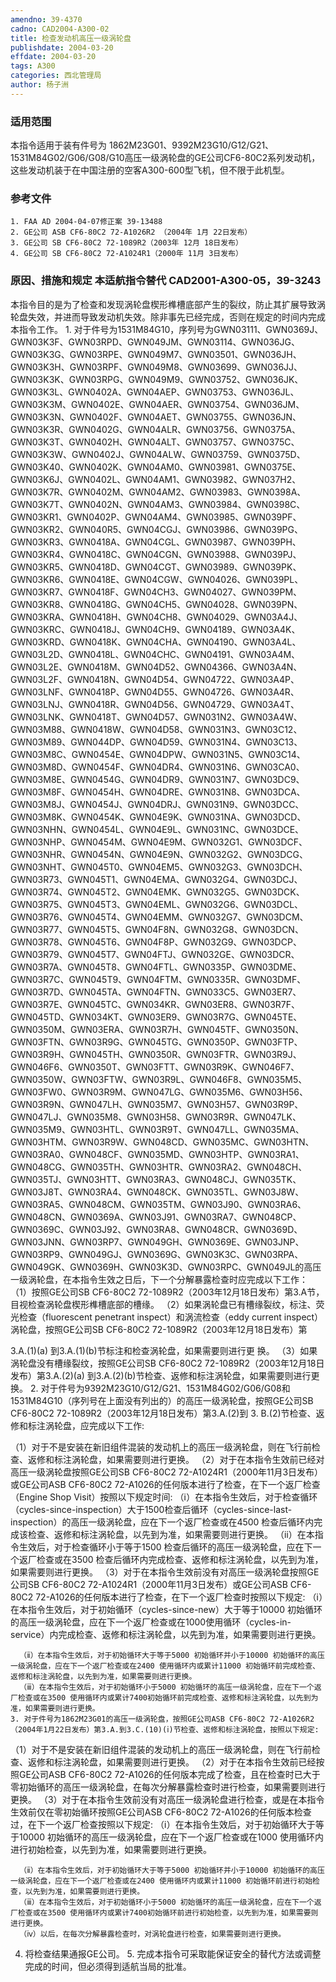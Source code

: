 ```yaml
---
amendno: 39-4370
cadno: CAD2004-A300-02
title: 检查发动机高压一级涡轮盘
publishdate: 2004-03-20
effdate: 2004-03-20
tags: A300
categories: 西北管理局
author: 杨子洲
---
```


### 适用范围 
本指令适用于装有件号为 1862M23G01、9392M23G10/G12/G21、1531M84G02/G06/G08/G10高压一级涡轮盘的GE公司CF6-80C2系列发动机，这些发动机装于在中国注册的空客A300-600型飞机，但不限于此机型。

<!--more-->
### 参考文件
    1. FAA AD 2004-04-07修正案 39-13488 
    2. GE公司 ASB CF6-80C2 72-A1026R2 （2004年 1月 22日发布）
    3. GE公司 SB CF6-80C2 72-1089R2（2003年 12月 18日发布）
    4. GE公司 SB CF6-80C2 72-A1024R1（2000年 11月 3日发布）

### 原因、措施和规定 本适航指令替代 CAD2001-A300-05，39-3243 
本指令目的是为了检查和发现涡轮盘楔形榫槽底部产生的裂纹，防止其扩展导致涡轮盘失效，并进而导致发动机失效。除非事先已经完成，否则在规定的时间内完成本指令工作。 
    1. 对于件号为1531M84G10，序列号为GWN03111、GWN0369J、GWN03K3F、GWN03RPD、GWN049JM、GWN03114、GWN036JG、GWN03K3G、GWN03RPE、GWN049M7、GWN03501、GWN036JH、GWN03K3H、GWN03RPF、GWN049M8、GWN03699、GWN036JJ、GWN03K3K、GWN03RPG、GWN049M9、GWN03752、GWN036JK、GWN03K3L、GWN0402A、GWN04AEP、GWN03753、GWN036JL、GWN03K3M、GWN0402E、GWN04AER、GWN03754、GWN036JM、GWN03K3N、GWN0402F、GWN04AET、GWN03755、GWN036JN、GWN03K3R、GWN0402G、GWN04ALR、GWN03756、GWN0375A、GWN03K3T、GWN0402H、GWN04ALT、GWN03757、GWN0375C、GWN03K3W、GWN0402J、GWN04ALW、GWN03759、GWN0375D、GWN03K40、GWN0402K、GWN04AM0、GWN03981、GWN0375E、GWN03K6J、GWN0402L、GWN04AM1、GWN03982、GWN037H2、GWN03K7R、GWN0402M、GWN04AM2、GWN03983、GWN0398A、GWN03K7T、GWN0402N、GWN04AM3、GWN03984、GWN0398C、GWN03KR1、GWN0402P、GWN04AM4、GWN03985、GWN039PF、GWN03KR2、GWN040R5、GWN04CGJ、GWN03986、GWN039PG、GWN03KR3、GWN0418A、GWN04CGL、GWN03987、GWN039PH、GWN03KR4、GWN0418C、GWN04CGN、GWN03988、GWN039PJ、GWN03KR5、GWN0418D、GWN04CGT、GWN03989、GWN039PK、GWN03KR6、GWN0418E、GWN04CGW、GWN04026、GWN039PL、GWN03KR7、GWN0418F、GWN04CH3、GWN04027、GWN039PM、GWN03KR8、GWN0418G、GWN04CH5、GWN04028、GWN039PN、GWN03KRA、GWN0418H、GWN04CH8、GWN04029、GWN03A4J、GWN03KRC、GWN0418J、GWN04CH9、GWN04189、GWN03A4K、GWN03KRD、GWN0418K、GWN04CHA、GWN04190、GWN03A4L、GWN03L2D、GWN0418L、GWN04CHC、GWN04191、GWN03A4M、GWN03L2E、GWN0418M、GWN04D52、GWN04366、GWN03A4N、GWN03L2F、GWN0418N、GWN04D54、GWN04722、GWN03A4P、GWN03LNF、GWN0418P、GWN04D55、GWN04726、GWN03A4R、GWN03LNJ、GWN0418R、GWN04D56、GWN04729、GWN03A4T、GWN03LNK、GWN0418T、GWN04D57、GWN031N2、GWN03A4W、GWN03M88、GWN0418W、GWN04D58、GWN031N3、GWN03C12、GWN03M89、GWN044DP、GWN04D59、GWN031N4、GWN03C13、GWN03M8C、GWN0454E、GWN04DPW、GWN031N5、GWN03C14、GWN03M8D、GWN0454F、GWN04DR4、GWN031N6、GWN03CA0、GWN03M8E、GWN0454G、GWN04DR9、GWN031N7、GWN03DC9、GWN03M8F、GWN0454H、GWN04DRE、GWN031N8、GWN03DCA、GWN03M8J、GWN0454J、GWN04DRJ、GWN031N9、GWN03DCC、GWN03M8K、GWN0454K、GWN04E9K、GWN031NA、GWN03DCD、GWN03NHN、GWN0454L、GWN04E9L、GWN031NC、GWN03DCE、GWN03NHP、GWN0454M、GWN04E9M、GWN032G1、GWN03DCF、GWN03NHR、GWN0454N、GWN04E9N、GWN032G2、GWN03DCG、GWN03NHT、GWN045T0、GWN04EM5、GWN032G3、GWN03DCH、GWN03R73、GWN045T1、GWN04EMA、GWN032G4、GWN03DCJ、GWN03R74、GWN045T2、GWN04EMK、GWN032G5、GWN03DCK、GWN03R75、GWN045T3、GWN04EML、GWN032G6、GWN03DCL、GWN03R76、GWN045T4、GWN04EMM、GWN032G7、GWN03DCM、GWN03R77、GWN045T5、GWN04F8N、GWN032G8、GWN03DCN、GWN03R78、GWN045T6、GWN04F8P、GWN032G9、GWN03DCP、GWN03R79、GWN045T7、GWN04FTJ、GWN032GE、GWN03DCR、GWN03R7A、GWN045T8、GWN04FTL、GWN0335P、GWN03DME、GWN03R7C、GWN045T9、GWN04FTM、GWN0335R、GWN03DMF、GWN03R7D、GWN045TA、GWN04FTN、GWN033C5、GWN03ER7、GWN03R7E、GWN045TC、GWN034KR、GWN03ER8、GWN03R7F、GWN045TD、GWN034KT、GWN03ER9、GWN03R7G、GWN045TE、GWN0350M、GWN03ERA、GWN03R7H、GWN045TF、GWN0350N、GWN03FTN、GWN03R9G、GWN045TG、GWN0350P、GWN03FTP、GWN03R9H、GWN045TH、GWN0350R、GWN03FTR、GWN03R9J、GWN046F6、GWN0350T、GWN03FTT、GWN03R9K、GWN046F7、GWN0350W、GWN03FTW、GWN03R9L、GWN046F8、GWN035M5、GWN03FW0、GWN03R9M、GWN047LG、GWN035M6、GWN03H56、GWN03R9N、GWN047LH、GWN035M7、GWN03H57、GWN03R9P、GWN047LJ、GWN035M8、GWN03H58、GWN03R9R、GWN047LK、GWN035M9、GWN03HTL、GWN03R9T、GWN047LL、GWN035MA、GWN03HTM、GWN03R9W、GWN048CD、GWN035MC、GWN03HTN、GWN03RA0、GWN048CF、GWN035MD、GWN03HTP、GWN03RA1、GWN048CG、GWN035TH、GWN03HTR、GWN03RA2、GWN048CH、GWN035TJ、GWN03HTT、GWN03RA3、GWN048CJ、GWN035TK、GWN03J8T、GWN03RA4、GWN048CK、GWN035TL、GWN03J8W、GWN03RA5、GWN048CM、GWN035TM、GWN03J90、GWN03RA6、GWN048CN、GWN0369A、GWN03J91、GWN03RA7、GWN048CP、GWN0369C、GWN03J92、GWN03RA8、GWN048CR、GWN0369D、GWN03JNN、GWN03RP7、GWN049GH、GWN0369E、GWN03JNP、GWN03RP9、GWN049GJ、GWN0369G、GWN03K3C、GWN03RPA、GWN049GK、GWN0369H、GWN03K3D、GWN03RPC、GWN049JL的高压一级涡轮盘，在本指令生效之日后，下一个分解暴露检查时应完成以下工作： 
    （1）按照GE公司SB CF6-80C2 72-1089R2（2003年12月18日发布）第3.A节，目视检查涡轮盘楔形榫槽底部的槽缘。 
（2）如果涡轮盘已有槽缘裂纹，标注、荧光检查（fluorescent penetrant inspect）和涡流检查（eddy current inspect）涡轮盘，按照GE公司SB CF6-80C2 72-1089R2（2003年12月18日发布）第

3.A.(1)(a) 到3.A.(1)(b)节标注和检查涡轮盘，如果需要则进行更
换。 
（3）如果涡轮盘没有槽缘裂纹，按照GE公司SB CF6-80C2 72-1089R2（2003年12月18日发布）第3.A.(2)(a) 到3.A.(2)(b)节检查、返修和标注涡轮盘，如果需要则进行更换。 
    2. 对于件号为9392M23G10/G12/G21、1531M84G02/G06/G08和1531M84G10（序列号在上面没有列出的）的高压一级涡轮盘，按照GE公司SB CF6-80C2 72-1089R2（2003年12月18日发布）第3.A.(2)到
3.
B.(2)节检查、返修和标注涡轮盘，应完成以下工作: 

（1）对于不是安装在新旧组件混装的发动机上的高压一级涡轮盘，则在飞行前检查、返修和标注涡轮盘，如果需要则进行更换。 
（2）对于在本指令生效前已经对高压一级涡轮盘按照GE公司SB CF6-80C2 72-A1024R1（2000年11月3日发布）或GE公司ASB CF6-80C2 72-A1026的任何版本进行了检查，在下一个返厂检查（Engine Shop Visit）按照以下规定时间: 
      （ⅰ）在本指令生效后，对于检查循环（cycles-since-inspection）大于1500检查后循环（cycles-since-last-inspection）的高压一级涡轮盘，应在下一个返厂检查或在4500 检查后循环内完成该检查、返修和标注涡轮盘，以先到为准，如果需要则进行更换。 
      （ⅱ）在本指令生效后，对于检查循环小于等于1500 检查后循环的高压一级涡轮盘，应在下一个返厂检查或在3500 检查后循环内完成检查、返修和标注涡轮盘，以先到为准，如果需要则进行更换。 
（3）对于在本指令生效前没有对高压一级涡轮盘按照GE公司SB CF6-80C2 72-A1024R1（2000年11月3日发布）或GE公司ASB CF6-80C2 72-A1026的任何版本进行了检查，在下一个返厂检查时按照以下规定: 
      （ⅰ）在本指令生效后，对于初始循环（cycles-since-new）大于等于10000 初始循环的高压一级涡轮盘，应在下一个返厂检查或在1000使用循环（cycles-in-service）内完成检查、返修和标注涡轮盘，以先到为准，如果需要则进行更换。 

      （ⅱ）在本指令生效后，对于初始循环大于等于5000 初始循环并小于10000 初始循环的高压一级涡轮盘，应在下一个返厂检查或在2400 使用循环内或累计11000 初始循环前完成检查、返修和标注涡轮盘，以先到为准，如果需要则进行更换。 
      （ⅲ）在本指令生效后，对于初始循环小于5000 初始循环的高压一级涡轮盘，应在下一个返厂检查或在3500 使用循环内或累计7400初始循环前完成检查、返修和标注涡轮盘，以先到为准，如果需要则进行更换。 
    3. 对于件号为1862M23G01的高压一级涡轮盘，按照GE公司ASB CF6-80C2 72-A1026R2（2004年1月22日发布）第3.A.到3.C.(10)(ⅰ)节检查、返修和标注涡轮盘，按照以下规定: 
（1）对于不是安装在新旧组件混装的发动机上的高压一级涡轮盘，则在飞行前检查、返修和标注涡轮盘，如果需要则进行更换。 
    （2）对于在本指令生效前已经按照GE公司ASB CF6-80C2 72-A1026的任何版本完成了检查，且在检查时已大于零初始循环的高压一级涡轮盘，在每次分解暴露检查时进行检查，如果需要则进行更换。 
    （3）对于在本指令生效前没有对高压一级涡轮盘进行检查，或是在本指令生效前仅在零初始循环按照GE公司ASB CF6-80C2 72-A1026的任何版本检查过，在下一个返厂检查按照以下规定: 
      （ⅰ）在本指令生效后，对于初始循环大于等于10000 初始循环的高压一级涡轮盘，应在下一个返厂检查或在1000 使用循环内进行初始检查，以先到为准，如果需要则进行更换。 

      （ⅱ）在本指令生效后，对于初始循环大于等于5000 初始循环并小于10000 初始循环的高压一级涡轮盘，应在下一个返厂检查或在2400 使用循环内或累计11000 初始循环前进行初始检查，以先到为准，如果需要则进行更换。 
      （ⅲ）在本指令生效后，对于初始循环小于5000 初始循环的高压一级涡轮盘，应在下一个返厂检查或在3500 使用循环内或累计7400初始循环前进行初始检查，以先到为准，如果需要则进行更换。 
      （ⅳ）以后，在每次分解暴露检查时，对涡轮盘进行检查，如果需要则进行更换。 
4. 将检查结果通报GE公司。 
    5. 完成本指令可采取能保证安全的替代方法或调整完成的时间，但必须得到适航当局的批准。
